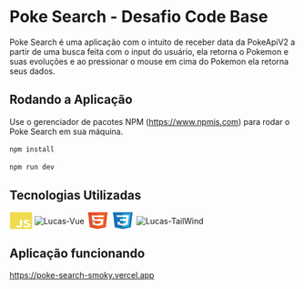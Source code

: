 # Poke Search - Desafio Code Base

Poke Search é uma aplicação com o intuito de receber data da PokeApiV2 a partir de uma busca feita com o input do usuário, ela retorna o Pokemon e suas evoluções e ao pressionar o mouse em cima do Pokemon ela retorna seus dados.

## Rodando a Aplicação

Use o gerenciador de pacotes NPM (https://www.npmjs.com) para rodar o Poke Search em sua máquina.

```bash
npm install
```
```bash
npm run dev
```

## Tecnologias Utilizadas
<p align="left">
<img align="center" alt="Lucas-Js" height="30" width="40" src="https://raw.githubusercontent.com/devicons/devicon/master/icons/javascript/javascript-plain.svg">
<img align="center" alt="Lucas-Vue" height="30" width="40" src="https://cdn.jsdelivr.net/gh/devicons/devicon/icons/vuejs/vuejs-original.svg" />
<img align="center" alt="Lucas-HTML" height="30" width="40" src="https://raw.githubusercontent.com/devicons/devicon/master/icons/html5/html5-original.svg">
<img align="center" alt="Lucas-CSS" height="30" width="40" src="https://raw.githubusercontent.com/devicons/devicon/master/icons/css3/css3-original.svg">
<img align="center" alt="Lucas-TailWind" height="30" width="40" src="https://cdn.jsdelivr.net/gh/devicons/devicon/icons/tailwindcss/tailwindcss-plain.svg"/>
</p>


## Aplicação funcionando

https://poke-search-smoky.vercel.app
